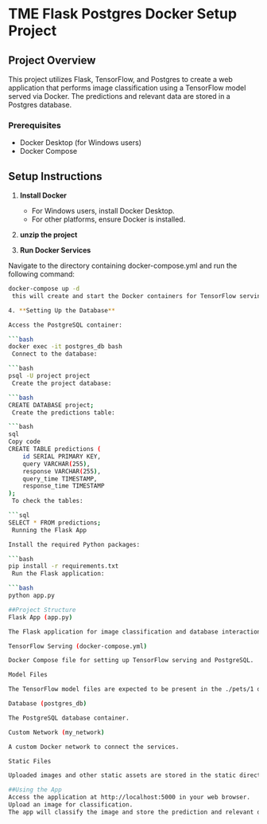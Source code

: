 # TME Flask Postgres Docker Setup Project

## Project Overview
This project utilizes Flask, TensorFlow, and Postgres to create a web application that performs image classification using a TensorFlow model served via Docker. The predictions and relevant data are stored in a Postgres database.

### Prerequisites
- Docker Desktop (for Windows users)
- Docker Compose

## Setup Instructions

1. **Install Docker**

   - For Windows users, install Docker Desktop.
   - For other platforms, ensure Docker is installed.

2. **unzip the project**

3. **Run Docker Services**

Navigate to the directory containing docker-compose.yml and run the following command:

```bash
docker-compose up -d
 this will create and start the Docker containers for TensorFlow serving and PostgreSQL.

4. **Setting Up the Database**

Access the PostgreSQL container:

```bash
docker exec -it postgres_db bash
 Connect to the database:

```bash
psql -U project project
 Create the project database:

```bash
CREATE DATABASE project;
 Create the predictions table:

```bash
sql
Copy code
CREATE TABLE predictions (
    id SERIAL PRIMARY KEY,
    query VARCHAR(255),
    response VARCHAR(255),
    query_time TIMESTAMP,
    response_time TIMESTAMP
);
 To check the tables:

```sql
SELECT * FROM predictions;
 Running the Flask App

Install the required Python packages:

```bash
pip install -r requirements.txt
 Run the Flask application:

```bash
python app.py

##Project Structure
Flask App (app.py)

The Flask application for image classification and database interaction.

TensorFlow Serving (docker-compose.yml)

Docker Compose file for setting up TensorFlow serving and PostgreSQL.

Model Files

The TensorFlow model files are expected to be present in the ./pets/1 directory.

Database (postgres_db)

The PostgreSQL database container.

Custom Network (my_network)

A custom Docker network to connect the services.

Static Files

Uploaded images and other static assets are stored in the static directory.

##Using the App
Access the application at http://localhost:5000 in your web browser.
Upload an image for classification.
The app will classify the image and store the prediction and relevant data in the database.
